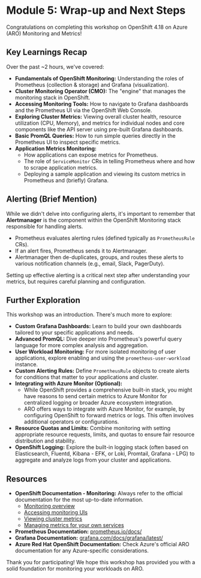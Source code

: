 # Module 5: Wrap-up and Next Steps 

Congratulations on completing this workshop on OpenShift 4.18 on Azure (ARO) Monitoring and Metrics!

## Key Learnings Recap

Over the past ~2 hours, we've covered:

* **Fundamentals of OpenShift Monitoring:** Understanding the roles of Prometheus (collection & storage) and Grafana (visualization).
* **Cluster Monitoring Operator (CMO):** The "engine" that manages the monitoring stack in OpenShift.
* **Accessing Monitoring Tools:** How to navigate to Grafana dashboards and the Prometheus UI via the OpenShift Web Console.
* **Exploring Cluster Metrics:** Viewing overall cluster health, resource utilization (CPU, Memory), and metrics for individual nodes and core components like the API server using pre-built Grafana dashboards.
* **Basic PromQL Queries:** How to run simple queries directly in the Prometheus UI to inspect specific metrics.
* **Application Metrics Monitoring:**
    * How applications can expose metrics for Prometheus.
    * The role of `ServiceMonitor` CRs in telling Prometheus where and how to scrape application metrics.
    * Deploying a sample application and viewing its custom metrics in Prometheus and (briefly) Grafana.

## Alerting (Brief Mention)

While we didn't delve into configuring alerts, it's important to remember that **Alertmanager** is the component within the OpenShift Monitoring stack responsible for handling alerts.

* Prometheus evaluates alerting rules (defined typically as `PrometheusRule` CRs).
* If an alert fires, Prometheus sends it to Alertmanager.
* Alertmanager then de-duplicates, groups, and routes these alerts to various notification channels (e.g., email, Slack, PagerDuty).

Setting up effective alerting is a critical next step after understanding your metrics, but requires careful planning and configuration.

## Further Exploration

This workshop was an introduction. There's much more to explore:

* **Custom Grafana Dashboards:** Learn to build your own dashboards tailored to your specific applications and needs.
* **Advanced PromQL:** Dive deeper into Prometheus's powerful query language for more complex analysis and aggregation.
* **User Workload Monitoring:** For more isolated monitoring of user applications, explore enabling and using the `prometheus-user-workload` instance.
* **Custom Alerting Rules:** Define `PrometheusRule` objects to create alerts for conditions that matter to your applications and cluster.
* **Integrating with Azure Monitor (Optional):**
    * While OpenShift provides a comprehensive built-in stack, you might have reasons to send certain metrics to Azure Monitor for centralized logging or broader Azure ecosystem integration.
    * ARO offers ways to integrate with Azure Monitor, for example, by configuring OpenShift to forward metrics or logs. This often involves additional operators or configurations.
* **Resource Quotas and Limits:** Combine monitoring with setting appropriate resource requests, limits, and quotas to ensure fair resource distribution and stability.
* **OpenShift Logging:** Explore the built-in logging stack (often based on Elasticsearch, Fluentd, Kibana - EFK, or Loki, Promtail, Grafana - LPG) to aggregate and analyze logs from your cluster and applications.

## Resources

* **OpenShift Documentation - Monitoring:** Always refer to the official documentation for the most up-to-date information.
    * [Monitoring overview](https://docs.openshift.com/container-platform/4.18/monitoring/monitoring-overview.html)
    * [Accessing monitoring UIs](https://docs.openshift.com/container-platform/4.18/monitoring/accessing-monitoring-uis.html)
    * [Viewing cluster metrics](https://docs.openshift.com/container-platform/4.18/monitoring/viewing-cluster-metrics.html)
    * [Managing metrics for your own services](https://docs.openshift.com/container-platform/4.18/monitoring/managing-metrics.html)
* **Prometheus Documentation:** [prometheus.io/docs/](https://prometheus.io/docs/introduction/overview/)
* **Grafana Documentation:** [grafana.com/docs/grafana/latest/](https://grafana.com/docs/grafana/latest/)
* **Azure Red Hat OpenShift Documentation:** Check Azure's official ARO documentation for any Azure-specific considerations.

Thank you for participating! We hope this workshop has provided you with a solid foundation for monitoring your workloads on ARO.